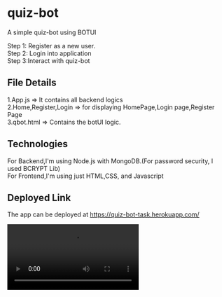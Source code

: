 # quiz-bot
A simple quiz-bot using BOTUI

Step 1: Register as a new user.</br>
Step 2: Login into application </br>
Step 3:Interact with quiz-bot </br>

## File Details </br>
1.App.js => It contains all backend logics</br>
2.Home,Register,Login => for displaying HomePage,Login page,Register Page</br>
3.qbot.html => Contains the botUI logic.</br>

## Technologies </br>
For Backend,I'm using Node.js with MongoDB.(For password security, I used BCRYPT Lib)</br>
For Frontend,I'm using just HTML,CSS, and Javascript</br>

## Deployed Link </br>
The app can be deployed at https://quiz-bot-task.herokuapp.com/

![](quiz-bot-output.mp4)
